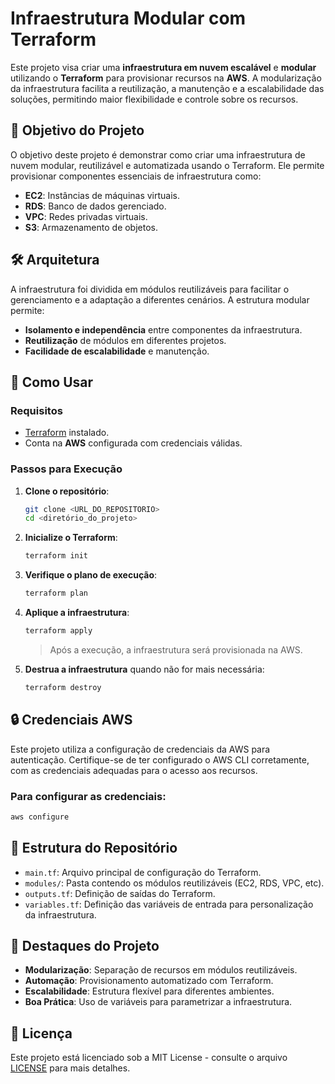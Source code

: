 # Infraestrutura Modular com Terraform

Este projeto visa criar uma **infraestrutura em nuvem escalável** e **modular** utilizando o **Terraform** para provisionar recursos na **AWS**. A modularização da infraestrutura facilita a reutilização, a manutenção e a escalabilidade das soluções, permitindo maior flexibilidade e controle sobre os recursos.

## 🚀 **Objetivo do Projeto**

O objetivo deste projeto é demonstrar como criar uma infraestrutura de nuvem modular, reutilizável e automatizada usando o Terraform. Ele permite provisionar componentes essenciais de infraestrutura como:

- **EC2**: Instâncias de máquinas virtuais.
- **RDS**: Banco de dados gerenciado.
- **VPC**: Redes privadas virtuais.
- **S3**: Armazenamento de objetos.

## 🛠️ **Arquitetura**

A infraestrutura foi dividida em módulos reutilizáveis para facilitar o gerenciamento e a adaptação a diferentes cenários. A estrutura modular permite:

- **Isolamento e independência** entre componentes da infraestrutura.
- **Reutilização** de módulos em diferentes projetos.
- **Facilidade de escalabilidade** e manutenção.

## 🔧 **Como Usar**

### Requisitos

- [Terraform](https://www.terraform.io/) instalado.
- Conta na **AWS** configurada com credenciais válidas.

### Passos para Execução

1. **Clone o repositório**:
   ```bash
   git clone <URL_DO_REPOSITORIO>
   cd <diretório_do_projeto>
   ```

2. **Inicialize o Terraform**:
   ```bash
   terraform init
   ```

3. **Verifique o plano de execução**:
   ```bash
   terraform plan
   ```

4. **Aplique a infraestrutura**:
   ```bash
   terraform apply
   ```

   > Após a execução, a infraestrutura será provisionada na AWS.

5. **Destrua a infraestrutura** quando não for mais necessária:
   ```bash
   terraform destroy
   ```

## 🔒 **Credenciais AWS**

Este projeto utiliza a configuração de credenciais da AWS para autenticação. Certifique-se de ter configurado o AWS CLI corretamente, com as credenciais adequadas para o acesso aos recursos.

### Para configurar as credenciais:

```bash
aws configure
```

## 📂 **Estrutura do Repositório**

- `main.tf`: Arquivo principal de configuração do Terraform.
- `modules/`: Pasta contendo os módulos reutilizáveis (EC2, RDS, VPC, etc).
- `outputs.tf`: Definição de saídas do Terraform.
- `variables.tf`: Definição das variáveis de entrada para personalização da infraestrutura.

## 🌟 **Destaques do Projeto**

- **Modularização**: Separação de recursos em módulos reutilizáveis.
- **Automação**: Provisionamento automatizado com Terraform.
- **Escalabilidade**: Estrutura flexível para diferentes ambientes.
- **Boa Prática**: Uso de variáveis para parametrizar a infraestrutura.

## 📜 **Licença**

Este projeto está licenciado sob a MIT License - consulte o arquivo [LICENSE](LICENSE) para mais detalhes.
